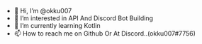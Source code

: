 - 👋 Hi, I’m @okku007
- 👀 I’m interested in API And Discord Bot Building
- 🌱 I’m currently learning Kotlin
- 📫 How to reach me on Github Or At Discord..(okku007#7756)

<!---
okku007/okku007 is a ✨ special ✨ repository because its `README.md` (this file) appears on your GitHub profile.
You can click the Preview link to take a look at your changes.
--->
